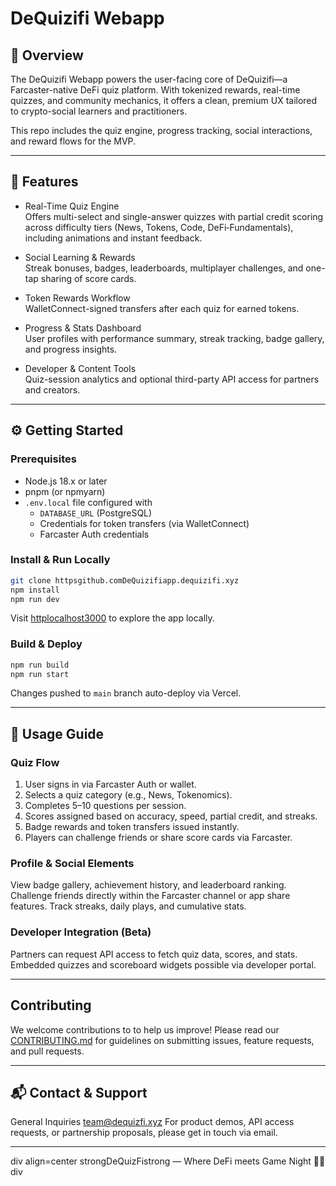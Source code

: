 # DeQuizifi Webapp

## 🧠 Overview

The DeQuizifi Webapp powers the user-facing core of DeQuizifi—a Farcaster-native DeFi quiz platform. With tokenized rewards, real-time quizzes, and community mechanics, it offers a clean, premium UX tailored to crypto-social learners and practitioners.

This repo includes the quiz engine, progress tracking, social interactions, and reward flows for the MVP.

---

## 🚀 Features

- Real-Time Quiz Engine  
  Offers multi-select and single-answer quizzes with partial credit scoring across difficulty tiers (News, Tokens, Code, DeFi‑Fundamentals), including animations and instant feedback.

- Social Learning & Rewards  
  Streak bonuses, badges, leaderboards, multiplayer challenges, and one-tap sharing of score cards.

- Token Rewards Workflow  
  WalletConnect-signed transfers after each quiz for earned tokens.

- Progress & Stats Dashboard  
  User profiles with performance summary, streak tracking, badge gallery, and progress insights.

- Developer & Content Tools  
  Quiz-session analytics and optional third-party API access for partners and creators.

---

## ⚙️ Getting Started

### Prerequisites

- Node.js 18.x or later  
- pnpm (or npmyarn)  
- `.env.local` file configured with
  - `DATABASE_URL` (PostgreSQL)
  - Credentials for token transfers (via WalletConnect)
  - Farcaster Auth credentials

### Install & Run Locally

```bash
git clone httpsgithub.comDeQuizifiapp.dequizifi.xyz
npm install
npm run dev
````

Visit [httplocalhost3000](httplocalhost3000) to explore the app locally.

### Build & Deploy

```bash
npm run build
npm run start
```

Changes pushed to `main` branch auto-deploy via Vercel.

---

## 🧪 Usage Guide

### Quiz Flow

1. User signs in via Farcaster Auth or wallet.
2. Selects a quiz category (e.g., News, Tokenomics).
3. Completes 5–10 questions per session.
4. Scores assigned based on accuracy, speed, partial credit, and streaks.
5. Badge rewards and token transfers issued instantly.
6. Players can challenge friends or share score cards via Farcaster.

### Profile & Social Elements

 View badge gallery, achievement history, and leaderboard ranking.
 Challenge friends directly within the Farcaster channel or app share features.
 Track streaks, daily plays, and cumulative stats.

### Developer Integration (Beta)

 Partners can request API access to fetch quiz data, scores, and stats.
 Embedded quizzes and scoreboard widgets possible via developer portal.

---

## Contributing

We welcome contributions to to help us improve! Please read our [CONTRIBUTING.md](CONTRIBUTING.md) for guidelines on submitting issues, feature requests, and pull requests.

---

## 📬 Contact & Support

General Inquiries [team@dequizfi.xyz](mailtoteam@dequizfi.xyz)
For product demos, API access requests, or partnership proposals, please get in touch via email.

---

div align=center
  strongDeQuizFistrong — Where DeFi meets Game Night 🧠💸
div
